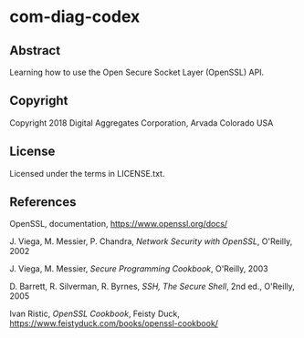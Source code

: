 # com-diag-codex

## Abstract

Learning how to use the Open Secure Socket Layer (OpenSSL) API.

## Copyright

Copyright 2018 Digital Aggregates Corporation, Arvada Colorado USA

## License

Licensed under the terms in LICENSE.txt.

## References

OpenSSL, documentation, <https://www.openssl.org/docs/>

J. Viega, M. Messier, P. Chandra, _Network Security with OpenSSL_, O'Reilly, 2002

J. Viega, M. Messier, _Secure Programming Cookbook_, O'Reilly, 2003

D. Barrett, R. Silverman, R. Byrnes, _SSH, The Secure Shell_, 2nd ed., O'Reilly, 2005

Ivan Ristic, _OpenSSL Cookbook_, Feisty Duck, <https://www.feistyduck.com/books/openssl-cookbook/>
